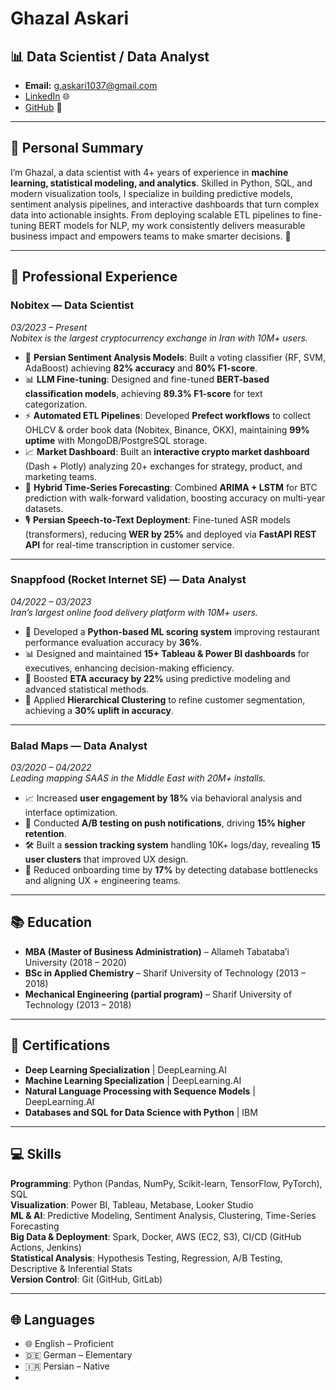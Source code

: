 # Ghazal Askari  
## 📊 Data Scientist / Data Analyst  
- **Email:** g.askari1037@gmail.com  
- [LinkedIn](https://www.linkedin.com/in/ghazal-askari/) 🌐  
- [GitHub](https://github.com/ghaskari) 🔗  

---

## 🌟 Personal Summary  
I’m Ghazal, a data scientist with 4+ years of experience in **machine learning, statistical modeling, and analytics**. Skilled in Python, SQL, and modern visualization tools, I specialize in building predictive models, sentiment analysis pipelines, and interactive dashboards that turn complex data into actionable insights. From deploying scalable ETL pipelines to fine-tuning BERT models for NLP, my work consistently delivers measurable business impact and empowers teams to make smarter decisions. 🚀  

---

## 💼 Professional Experience  

### Nobitex — Data Scientist  
*03/2023 – Present*  
*Nobitex is the largest cryptocurrency exchange in Iran with 10M+ users.*  
- 🧠 **Persian Sentiment Analysis Models**: Built a voting classifier (RF, SVM, AdaBoost) achieving **82% accuracy** and **80% F1-score**.  
- 📊 **LLM Fine-tuning**: Designed and fine-tuned **BERT-based classification models**, achieving **89.3% F1-score** for text categorization.  
- ⚡ **Automated ETL Pipelines**: Developed **Prefect workflows** to collect OHLCV & order book data (Nobitex, Binance, OKX), maintaining **99% uptime** with MongoDB/PostgreSQL storage.  
- 📈 **Market Dashboard**: Built an **interactive crypto market dashboard** (Dash + Plotly) analyzing 20+ exchanges for strategy, product, and marketing teams.  
- 🔮 **Hybrid Time-Series Forecasting**: Combined **ARIMA + LSTM** for BTC prediction with walk-forward validation, boosting accuracy on multi-year datasets.  
- 🎙️ **Persian Speech-to-Text Deployment**: Fine-tuned ASR models (transformers), reducing **WER by 25%** and deployed via **FastAPI REST API** for real-time transcription in customer service.  

---

### Snappfood (Rocket Internet SE) — Data Analyst  
*04/2022 – 03/2023*  
*Iran’s largest online food delivery platform with 10M+ users.*  
- 🧮 Developed a **Python-based ML scoring system** improving restaurant performance evaluation accuracy by **36%**.  
- 📊 Designed and maintained **15+ Tableau & Power BI dashboards** for executives, enhancing decision-making efficiency.  
- 🚚 Boosted **ETA accuracy by 22%** using predictive modeling and advanced statistical methods.  
- 📌 Applied **Hierarchical Clustering** to refine customer segmentation, achieving a **30% uplift in accuracy**.  

---

### Balad Maps — Data Analyst  
*03/2020 – 04/2022*  
*Leading mapping SAAS in the Middle East with 20M+ installs.*  
- 📈 Increased **user engagement by 18%** via behavioral analysis and interface optimization.  
- 🔔 Conducted **A/B testing on push notifications**, driving **15% higher retention**.  
- 🛠️ Built a **session tracking system** handling 10K+ logs/day, revealing **15 user clusters** that improved UX design.  
- 🚀 Reduced onboarding time by **17%** by detecting database bottlenecks and aligning UX + engineering teams.  

---

## 📚 Education  
- **MBA (Master of Business Administration)** – Allameh Tabataba’i University (2018 – 2020)  
- **BSc in Applied Chemistry** – Sharif University of Technology (2013 – 2018)  
- **Mechanical Engineering (partial program)** – Sharif University of Technology (2013 – 2018)  

---

## 📜 Certifications  
- **Deep Learning Specialization** | DeepLearning.AI  
- **Machine Learning Specialization** | DeepLearning.AI  
- **Natural Language Processing with Sequence Models** | DeepLearning.AI  
- **Databases and SQL for Data Science with Python** | IBM  

---

## 💻 Skills  

**Programming**: Python (Pandas, NumPy, Scikit-learn, TensorFlow, PyTorch), SQL  
**Visualization**: Power BI, Tableau, Metabase, Looker Studio  
**ML & AI**: Predictive Modeling, Sentiment Analysis, Clustering, Time-Series Forecasting  
**Big Data & Deployment**: Spark, Docker, AWS (EC2, S3), CI/CD (GitHub Actions, Jenkins)  
**Statistical Analysis**: Hypothesis Testing, Regression, A/B Testing, Descriptive & Inferential Stats  
**Version Control**: Git (GitHub, GitLab)  

---

## 🌐 Languages  
- 🌐 English – Proficient  
- 🇩🇪 German – Elementary  
- 🇮🇷 Persian – Native
- 
